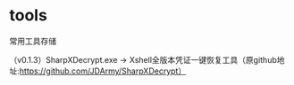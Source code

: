 # tools
常用工具存储

（v0.1.3）SharpXDecrypt.exe    ->    Xshell全版本凭证一键恢复工具（原github地址:https://github.com/JDArmy/SharpXDecrypt）

